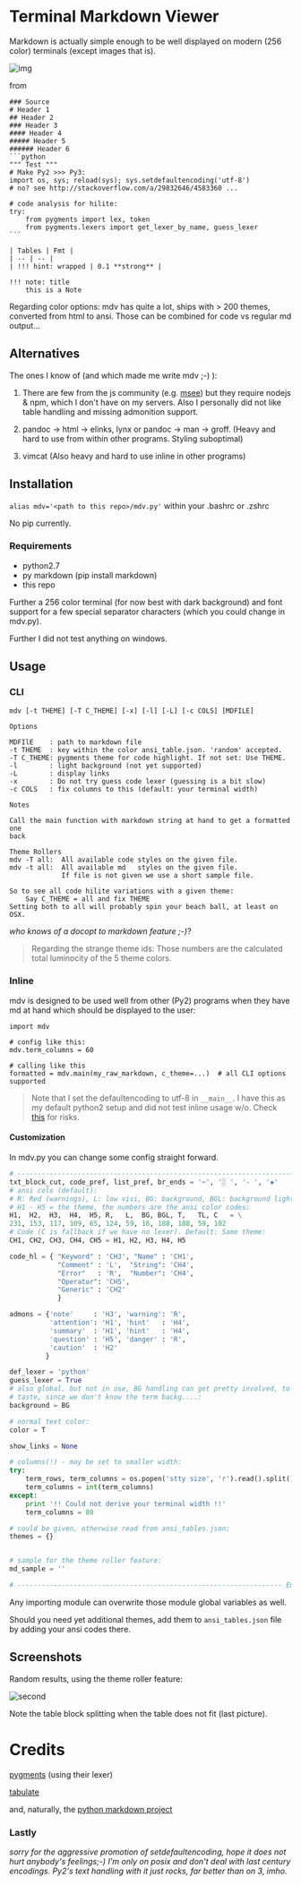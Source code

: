 # Terminal Markdown Viewer

Markdown is actually simple enough to be well displayed on modern (256 color) terminals (except images that is).


![img](https://github.com/axiros/terminal_markdown_viewer/blob/master/samples/1.png)

from 

	### Source
	# Header 1
	## Header 2
	### Header 3
	#### Header 4
	##### Header 5
	###### Header 6
	```python
	""" Test """
	# Make Py2 >>> Py3:
	import os, sys; reload(sys); sys.setdefaultencoding('utf-8')
	# no? see http://stackoverflow.com/a/29832646/4583360 ...
	
	# code analysis for hilite:
	try:
	    from pygments import lex, token
	    from pygments.lexers import get_lexer_by_name, guess_lexer
	```
	
	| Tables | Fmt |
	| -- | -- |
	| !!! hint: wrapped | 0.1 **strong** |
	    
	!!! note: title
	    this is a Note

Regarding color options: mdv has quite a lot, ships with > 200 themes, converted from html to ansi.
Those can be combined for code vs regular md output...

## Alternatives

The ones I know of (and which made me write mdv ;-) ):

1. There are few from the js community (e.g. [msee](https://www.npmjs.com/package/msee)) but they require nodejs & npm, which I don't have on my servers. Also I personally did not like table handling and missing admonition support.

2. pandoc -> html -> elinks, lynx or pandoc -> man -> groff. (Heavy and hard to use from within other programs. Styling suboptimal)

3. vimcat (Also heavy and hard to use inline in other programs)

## Installation

``alias mdv='<path to this repo>/mdv.py'`` within your .bashrc or .zshrc

No pip currently.

### Requirements
 
- python2.7
- py markdown (pip install markdown)
- this repo

Further a 256 color terminal (for now best with dark background) and font support for a few special separator characters (which you could change in mdv.py).

Further I did not test anything on windows.

## Usage

### CLI

    mdv [-t THEME] [-T C_THEME] [-x] [-l] [-L] [-c COLS] [MDFILE]

	Options

    MDFIlE    : path to markdown file
    -t THEME  : key within the color ansi_table.json. 'random' accepted.
    -T C_THEME: pygments theme for code highlight. If not set: Use THEME.
    -l        : light background (not yet supported)
    -L        : display links
    -x        : Do not try guess code lexer (guessing is a bit slow)
    -c COLS   : fix columns to this (default: your terminal width)

	Notes

    Call the main function with markdown string at hand to get a formatted one
    back

    Theme Rollers
    mdv -T all:  All available code styles on the given file.
    mdv -t all:  All available md   styles on the given file.
                 If file is not given we use a short sample file.

    So to see all code hilite variations with a given theme:
        Say C_THEME = all and fix THEME
    Setting both to all will probably spin your beach ball, at least on OSX.


*who knows of a docopt to markdown feature ;-)*?

> Regarding the strange theme ids: Those numbers are the calculated total luminocity of the 5 theme colors.

### Inline

mdv is designed to be used well from other (Py2) programs when they have md at hand which should be displayed to the user:

	import mdv
	
	# config like this:
	mdv.term_columns = 60
	
	# calling like this
	formatted = mdv.main(my_raw_markdown, c_theme=...)  # all CLI options supported

> Note that I set the defaultencoding to utf-8  in ``__main__``. I have this as my default python2 setup and did not test inline usage w/o. Check [this](http://stackoverflow.com/a/29832646/4583360) for risks.
	
#### Customization

In mdv.py you can change some config straight forward.

```python
# ---------------------------------------------------------------------- Config
txt_block_cut, code_pref, list_pref, br_ends = '✂', '░ ', '- ', '◈'
# ansi cols (default):
# R: Red (warnings), L: low visi, BG: background, BGL: background light, C=code
# H1 - H5 = the theme, the numbers are the ansi color codes:
H1,  H2,  H3,  H4,  H5, R,   L,  BG, BGL, T,   TL, C   = \
231, 153, 117, 109, 65, 124, 59, 16, 188, 188, 59, 102
# Code (C is fallback if we have no lexer). Default: Same theme:
CH1, CH2, CH3, CH4, CH5 = H1, H2, H3, H4, H5

code_hl = { "Keyword" : 'CH3', "Name" : 'CH1',
            "Comment" : 'L',  "String": 'CH4',
            "Error"   : 'R',  "Number": 'CH4',
            "Operator": 'CH5',
            "Generic" : 'CH2'
            }

admons = {'note'     : 'H3', 'warning': 'R',
          'attention': 'H1', 'hint'   : 'H4',
          'summary'  : 'H1', 'hint'   : 'H4',
          'question' : 'H5', 'danger' : 'R',
          'caution'  : 'H2'
         }

def_lexer = 'python'
guess_lexer = True
# also global. but not in use, BG handling can get pretty involved, to do with
# taste, since we don't know the term backg....:
background = BG

# normal text color:
color = T

show_links = None

# columns(!) - may be set to smaller width:
try:
    term_rows, term_columns = os.popen('stty size', 'r').read().split()
    term_columns = int(term_columns)
except:
    print '!! Could not derive your terminal width !!'
    term_columns = 80

# could be given, otherwise read from ansi_tables.json:
themes = {}


# sample for the theme roller feature:
md_sample = ''

# ------------------------------------------------------------------ End Config
```

Any importing module can overwrite those module global variables as well.

Should you need yet additional themes, add them to ``ansi_tables.json`` file by adding your ansi codes there.



## Screenshots

Random results, using the theme roller feature:

![second](https://github.com/axiros/terminal_markdown_viewer/blob/master/samples/2.png)

Note the table block splitting when the table does not fit (last picture).


# Credits

[pygments](http://pygments.org/) (using their lexer)

[tabulate](https://pypi.python.org/pypi/tabulate)

and, naturally, the [python markdown project](https://pythonhosted.org/Markdown/authors.html)




### Lastly

*sorry for the aggressive promotion of setdefaultencoding, hope it does not hurt anybody's feelings;-) I'm only on posix and don't deal with last century encodings. Py2's text handling with it just rocks, far better than on 3, imho.*
